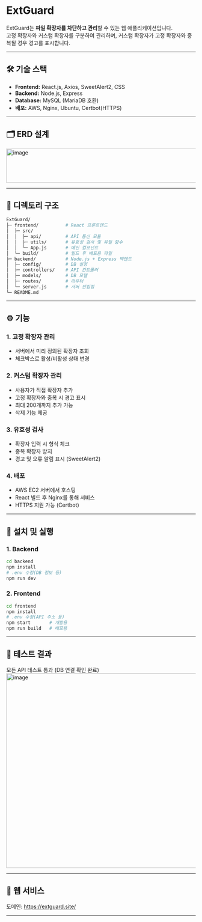 # ExtGuard

ExtGuard는 **파일 확장자를 차단하고 관리**할 수 있는 웹 애플리케이션입니다.  
고정 확장자와 커스텀 확장자를 구분하여 관리하며, 커스텀 확장자가 고정 확장자와 중복될 경우 경고를 표시합니다.

---

## 🛠 기술 스택

- **Frontend:** React.js, Axios, SweetAlert2, CSS
- **Backend:** Node.js, Express
- **Database:** MySQL (MariaDB 호환)
- **배포:** AWS, Nginx, Ubuntu, Certbot(HTTPS)

---
## 🗂 ERD 설계
<img width="643" height="91" alt="image" src="https://github.com/user-attachments/assets/30f974cd-84b2-4b33-b5d6-07eaaf48bad0" />

---


## 📂 디렉토리 구조
```bash
ExtGuard/
├─ frontend/          # React 프론트엔드
│  ├─ src/
│  │  ├─ api/         # API 통신 모듈
│  │  ├─ utils/       # 유효성 검사 및 유틸 함수
│  │  └─ App.js       # 메인 컴포넌트
│  └─ build/          # 빌드 후 배포용 파일
├─ backend/           # Node.js + Express 백엔드
│  ├─ config/         # DB 설정
│  ├─ controllers/    # API 컨트롤러
│  ├─ models/         # DB 모델
│  ├─ routes/         # 라우터
│  └─ server.js       # 서버 진입점
└─ README.md
```



---

## ⚙ 기능

### 1. 고정 확장자 관리
- 서버에서 미리 정의된 확장자 조회
- 체크박스로 활성/비활성 상태 변경

### 2. 커스텀 확장자 관리
- 사용자가 직접 확장자 추가
- 고정 확장자와 중복 시 경고 표시
- 최대 200개까지 추가 가능
- 삭제 기능 제공

### 3. 유효성 검사
- 확장자 입력 시 형식 체크
- 중복 확장자 방지
- 경고 및 오류 알림 표시 (SweetAlert2)

### 4. 배포
- AWS EC2 서버에서 호스팅
- React 빌드 후 Nginx를 통해 서비스
- HTTPS 지원 가능 (Certbot)
---

## 🚀 설치 및 실행

### 1. Backend
```bash
cd backend
npm install
# .env 수정(DB 정보 등)
npm run dev
```

### 2. Frontend
```bash
cd frontend
npm install
# .env 수정(API 주소 등)
npm start       # 개발용
npm run build   # 배포용
```
---

## 🧪 테스트 결과
모든 API 테스트 통과 (DB 연결 확인 완료)
<img width="882" height="518" alt="image" src="https://github.com/user-attachments/assets/ed463860-dc34-463a-9c82-03507dbbf08e" />

---

## 📌 웹 서비스
도메인: https://extguard.site/

---

